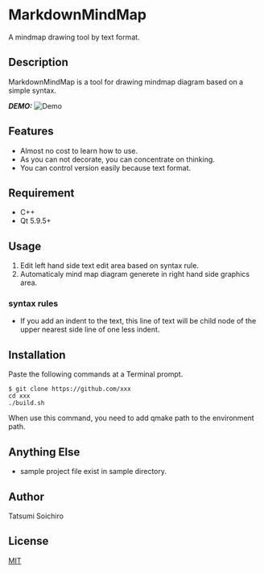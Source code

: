 # MarkdownMindMap
A mindmap drawing tool by text format.

## Description
MarkdownMindMap is a tool for drawing mindmap diagram based on a simple syntax.

***DEMO:***
![Demo](https://image-url.gif)

## Features
- Almost no cost to learn how to use.
- As you can not decorate, you can concentrate on thinking.
- You can control version easily because text format.

## Requirement
- C++
- Qt 5.9.5+

## Usage
1. Edit left hand side text edit area based on syntax rule.
1. Automaticaly mind map diagram generete in right hand side graphics area.

### syntax rules
* If you add an indent to the text, this line of text will be child node of the upper nearest side line of one less indent.

## Installation
Paste the following commands at a Terminal prompt.

    $ git clone https://github.com/xxx
    cd xxx
    ./build.sh

When use this command, you need to add qmake path to the environment path.

## Anything Else
- sample project file exist in sample directory.

## Author
Tatsumi Soichiro

## License
[MIT](http://b4b4r07.mit-license.org)